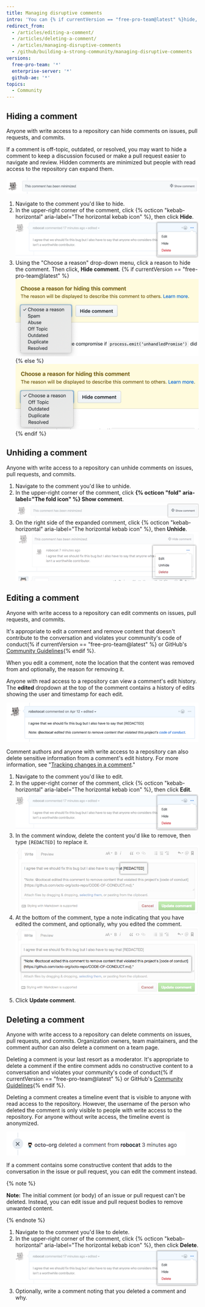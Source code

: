 ```yaml
---
title: Managing disruptive comments
intro: 'You can {% if currentVersion == "free-pro-team@latest" %}hide, edit,{% else %}edit{% endif %} or delete comments on issues, pull requests, and commits.'
redirect_from:
  - /articles/editing-a-comment/
  - /articles/deleting-a-comment/
  - /articles/managing-disruptive-comments
  - /github/building-a-strong-community/managing-disruptive-comments
versions:
  free-pro-team: '*'
  enterprise-server: '*'
  github-ae: '*'
topics:
  - Community
---
```


## Hiding a comment

Anyone with write access to a repository can hide comments on issues, pull requests, and commits. 

If a comment is off-topic, outdated, or resolved, you may want to hide a comment to keep a discussion focused or make a pull request easier to navigate and review. Hidden comments are minimized but people with read access to the repository can expand them.

![Minimized comment](/assets/images/help/repository/hidden-comment.png)

1. Navigate to the comment you'd like to hide.
2. In the upper-right corner of the comment, click {% octicon "kebab-horizontal" aria-label="The horizontal kebab icon" %}, then click **Hide**.
  ![The horizontal kebab icon and comment moderation menu showing the edit, hide, delete options](/assets/images/help/repository/comment-menu.png)
3. Using the "Choose a reason" drop-down menu, click a reason to hide the comment. Then click, **Hide comment**.
  {% if currentVersion == "free-pro-team@latest" %}
  ![Choose reason for hiding comment drop-down menu](/assets/images/help/repository/choose-reason-for-hiding-comment.png)
  {% else %}
  ![Choose reason for hiding comment drop-down menu](/assets/images/help/repository/choose-reason-for-hiding-comment-ghe.png)
  {% endif %}

## Unhiding a comment

Anyone with write access to a repository can unhide comments on issues, pull requests, and commits.

1. Navigate to the comment you'd like to unhide.
2. In the upper-right corner of the comment, click **{% octicon "fold" aria-label="The fold icon" %} Show comment**.
   ![Show comment text](/assets/images/help/repository/hidden-comment-show.png)
3. On the right side of the expanded comment, click {% octicon "kebab-horizontal" aria-label="The horizontal kebab icon" %}, then **Unhide**.
   ![The horizontal kebab icon and comment moderation menu showing the edit, unhide, delete options](/assets/images/help/repository/comment-menu-hidden.png)

## Editing a comment

Anyone with write access to a repository can edit comments on issues, pull requests, and commits.

It's appropriate to edit a comment and remove content that doesn't contribute to the conversation and violates your community's code of conduct{% if currentVersion == "free-pro-team@latest" %} or GitHub's [Community Guidelines](/articles/github-community-guidelines){% endif %}.

When you edit a comment, note the location that the content was removed from and optionally, the reason for removing it.

Anyone with read access to a repository can view a comment's edit history. The **edited** dropdown at the top of the comment contains a history of edits showing the user and timestamp for each edit.

![Comment with added note that content was redacted](/assets/images/help/repository/content-redacted-comment.png)

Comment authors and anyone with write access to a repository can also delete sensitive information from a comment's edit history. For more information, see "[Tracking changes in a comment](/communities/moderating-comments-and-conversations/tracking-changes-in-a-comment)."

1. Navigate to the comment you'd like to edit.
2. In the upper-right corner of the comment, click {% octicon "kebab-horizontal" aria-label="The horizontal kebab icon" %}, then click **Edit**.
  ![The horizontal kebab icon and comment moderation menu showing the edit, hide, delete, and report options](/assets/images/help/repository/comment-menu.png)
3. In the comment window, delete the content you'd like to remove, then type `[REDACTED]` to replace it.
  ![Comment window with redacted content](/assets/images/help/issues/redacted-content-comment.png)
4. At the bottom of the comment, type a note indicating that you have edited the comment, and optionally, why you edited the comment.
  ![Comment window with added note that content was redacted](/assets/images/help/issues/note-content-redacted-comment.png)
5. Click **Update comment**.

## Deleting a comment

Anyone with write access to a repository can delete comments on issues, pull requests, and commits. Organization owners, team maintainers, and the comment author can also delete a comment on a team page.

Deleting a comment is your last resort as a moderator. It's appropriate to delete a comment if the entire comment adds no constructive content to a conversation and violates your community's code of conduct{% if currentVersion == "free-pro-team@latest" %} or GitHub's [Community Guidelines](/articles/github-community-guidelines){% endif %}.

Deleting a comment creates a timeline event that is visible to anyone with read access to the repository. However, the username of the person who deleted the comment is only visible to people with write access to the repository. For anyone without write access, the timeline event is anonymized.

![Anonymized timeline event for a deleted comment](/assets/images/help/issues/anonymized-timeline-entry-for-deleted-comment.png)

If a comment contains some constructive content that adds to the conversation in the issue or pull request, you can edit the comment instead.

{% note %}

**Note:** The initial comment (or body) of an issue or pull request can't be deleted. Instead, you can edit issue and pull request bodies to remove unwanted content.

{% endnote %}

1. Navigate to the comment you'd like to delete.
2. In the upper-right corner of the comment, click {% octicon "kebab-horizontal" aria-label="The horizontal kebab icon" %}, then click **Delete**.
  ![The horizontal kebab icon and comment moderation menu showing the edit, hide, delete, and report options](/assets/images/help/repository/comment-menu.png)
3. Optionally, write a comment noting that you deleted a comment and why.
